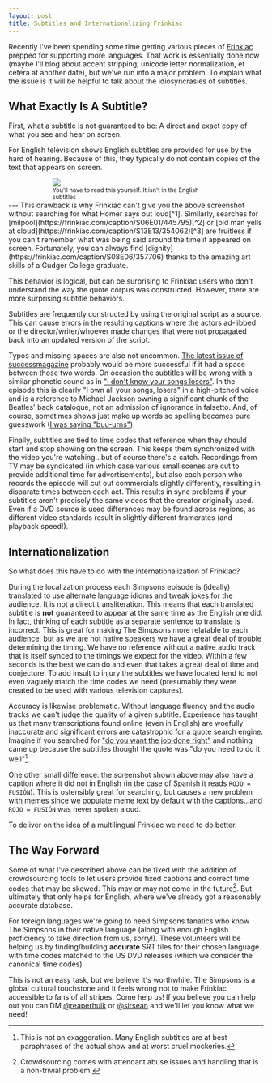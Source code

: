 ```yaml
---
layout: post
title: Subtitles and Internationalizing Frinkiac
---
```


Recently I've been spending some time getting various pieces of [Frinkiac](https://frinkiac.com) prepped for supporting more languages. That work is essentially done now (maybe I'll blog about accent stripping, unicode letter normalization, et cetera at another date), but we've run into a major problem. To explain what the issue is it will be helpful to talk about the idiosyncrasies of subtitles.


## What Exactly Is A Subtitle?

First, what a subtitle is not guaranteed to be: A direct and exact copy of what you see and hear on screen.

For English television shows English subtitles are provided for use by the hard of hearing. Because of this, they typically do not contain copies of the text that appears on screen.

<div style="margin:0 auto;width:330px">
  <img src="https://frinkiac.com/img/S10E01/38654/medium.jpg">
  <div style="font-size:smaller">You'll have to read this yourself. It isn't in the English subtitles</div>
</div>
---
This drawback is why Frinkiac can't give you the above screenshot without searching for what Homer says out loud[^1]. Similarly, searches for [milpool](https://frinkiac.com/caption/S06E01/445795)[^2] or [old man yells at cloud](https://frinkiac.com/caption/S13E13/354062)[^3] are fruitless if you can't remember what was being said around the time it appeared on screen. Fortunately, you can always find [dignity](https://frinkiac.com/caption/S08E06/357706) thanks to the amazing art skills of a Gudger College graduate.

This behavior is logical, but can be surprising to Frinkiac users who don't understand the way the quote corpus was constructed. However, there are more surprising subtitle behaviors.

Subtitles are frequently constructed by using the original script as a source. This can cause errors in the resulting captions where the actors ad-libbed or the director/writer/whoever made changes that were not propagated back into an updated version of the script.

Typos and missing spaces are also not uncommon. [The latest issue of successmagazine](https://frinkiac.com/caption/S10E01/114563) probably would be more successful if it had a space between those two words. On occasion the subtitles will be wrong with a similar phonetic sound as in ["I don't know your songs losers"](https://frinkiac.com/caption/S14E21/437270). In the episode this is clearly "I own all your songs, losers" in a high-pitched voice and is a reference to Michael Jackson owning a significant chunk of the Beatles' back catalogue, not an admission of ignorance in falsetto. And, of course, sometimes shows just make up words so spelling becomes pure guesswork ([I was saying "buu-urns"](https://frinkiac.com/caption/S06E18/1054102)).

Finally, subtitles are tied to time codes that reference when they should start and stop showing on the screen. This keeps them synchronized with the video you're watching...but of course there's a catch. Recordings from TV may be syndicated (in which case various small scenes are cut to provide additional time for advertisements), but also each person who records the episode will cut out commercials slightly differently, resulting in disparate times between each act. This results in sync problems if your subtitles aren't precisely the same videos that the creator originally used. Even if a DVD source is used differences may be found across regions, as different video standards result in slightly different framerates (and playback speed!).

## Internationalization

So what does this have to do with the internationalization of Frinkiac?

During the localization process each Simpsons episode is (ideally) translated to use alternate language idioms and tweak jokes for the audience. It is not a direct transliteration. This means that each translated subtitle is **not** guaranteed to appear at the same time as the English one did. In fact, thinking of each subtitle as a separate sentence to translate is incorrect. This is great for making The Simpsons more relatable to each audience, but as we are not native speakers we have a great deal of trouble determining the timing. We have no reference without a native audio track that is itself synced to the timings we expect for the video. Within a few seconds is the best we can do and even that takes a great deal of time and conjecture. To add insult to injury the subtitles we have located tend to not even vaguely match the time codes we need (presumably they were created to be used with various television captures).

Accuracy is likewise problematic. Without language fluency and the audio tracks we can't judge the quality of a given subtitle. Experience has taught us that many transcriptions found online (even in English) are woefully inaccurate and significant errors are catastrophic for a quote search engine. Imagine if you searched for ["do you want the job done right"](https://frinkiac.com/caption/S12E03/128837) and nothing came up because the subtitles thought the quote was "do you need to do it well"[^4].

One other small difference: the screenshot shown above may also have a caption where it did not in English (in the case of Spanish it reads `ROJO = FUSIÓN`). This is ostensibly great for searching, but causes a new problem with memes since we populate meme text by default with the captions...and `ROJO = FUSIÓN` was never spoken aloud.

To deliver on the idea of a multilingual Frinkiac we need to do better.

## The Way Forward

Some of what I've described above can be fixed with the addition of crowdsourcing tools to let users provide fixed captions and correct time codes that may be skewed. This may or may not come in the future[^5]. But ultimately that only helps for English, where we've already got a reasonably accurate database.

For foreign languages we're going to need Simpsons fanatics who know The Simpsons in their native language (along with enough English proficiency to take direction from us, sorry!). These volunteers will be helping us by finding/building **accurate** SRT files for their chosen language with time codes matched to the US DVD releases (which we consider the canonical time codes).

This is not an easy task, but we believe it's worthwhile. The Simpsons is a global cultural touchstone and it feels wrong not to make Frinkiac accessible to fans of all stripes. Come help us! If you believe you can help out you can DM [@reaperhulk](https://twitter.com/reaperhulk) or [@sirsean](https://twitter.com/sirsean) and we'll let you know what we need!

[^1]: ["Can't you just write on your arm like I do?"](https://frinkiac.com/?q=can't%20you%20just%20write%20on%20your%20arm%20like%20i%20do) for the record.

[^2]: Search for ["you're wearing your glasses"](https://frinkiac.com/?q=you're%20wearing%20your%20glasses) and then browse forward a few frames.

[^3]: ["Can't you just use this recent photo"](https://frinkiac.com/?q=can't%20you%20just%20use%20this%20recent%20photo)

[^4]: This is not an exaggeration. Many English subtitles are at best paraphrases of the actual show and at worst cruel mockeries.

[^5]: Crowdsourcing comes with attendant abuse issues and handling that is a non-trivial problem.
